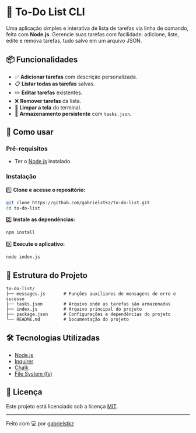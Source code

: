 
# 📝 To-Do List CLI

Uma aplicação simples e interativa de lista de tarefas via linha de comando, feita com **Node.js**. Gerencie suas tarefas com facilidade: adicione, liste, edite e remova tarefas, tudo salvo em um arquivo JSON.

## 📦 Funcionalidades

- ✅ **Adicionar tarefas** com descrição personalizada.
- 📋 **Listar todas as tarefas** salvas.
- ✏️ **Editar tarefas** existentes.
- ❌ **Remover tarefas** da lista.
- 🧼 **Limpar a tela** do terminal.
- 💾 **Armazenamento persistente** com `tasks.json`.

## 🚀 Como usar

### Pré-requisitos

- Ter o [Node.js](https://nodejs.org/) instalado.

### Instalação

1️⃣ **Clone e acesse o repositório:**

```bash
git clone https://github.com/gabrielstkz/to-do-list.git
cd to-do-list
```

2️⃣ **Instale as dependências:**

```bash
npm install
```

3️⃣ **Execute o aplicativo:**

```bash
node index.js
```

## 📁 Estrutura do Projeto

```
to-do-list/
├── messages.js       # Funções auxiliares de mensagens de erro e sucesso
├── tasks.json        # Arquivo onde as tarefas são armazenadas
├── index.js          # Arquivo principal do projeto
├── package.json      # Configurações e dependências do projeto
└── README.md         # Documentação do projeto
```

## 🛠️ Tecnologias Utilizadas

- [Node.js](https://nodejs.org/)
- [Inquirer](https://www.npmjs.com/package/inquirer)
- [Chalk](https://www.npmjs.com/package/chalk)
- [File System (fs)](https://nodejs.org/api/fs.html)

## 📄 Licença

Este projeto está licenciado sob a licença [MIT](LICENSE).

---

Feito com 💻 por [gabrielstkz](https://github.com/gabrielstkz)

